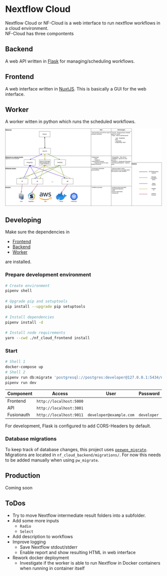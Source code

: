 # Nextflow Cloud
Nextflow Cloud or NF-Cloud is a web interface to run nextflow workflows in a cloud environment.   
NF-Cloud has three compontents

## Backend
A web API written in [Flask](https://flask.palletsprojects.com/en/2.0.x/) for managing/scheduling workflows.

## Frontend
A web interface written in [NuxtJS](https://nuxtjs.org/). This is basically a GUI for the web interface.

## Worker
A worker witten in python which runs the scheduled workflows.

![NF-Cloud structure](./nf-cloud.png)


## Developing
Make sure the dependencies in

* [Frontend](nf_cloud_frontend/Readme.md)
* [Backend](nf_cloud_backend/Readme.md)
* [Worker](nf_cloud_backend/Readme.md)

are installed.

### Prepare development environment
```bash
# Create environment
pipenv shell

# Upgrade pip and setuptools
pip install --upgrade pip setuptools

# Install dependencies
pipenv install -d

# Install node requirements
yarn --cwd ./nf_cloud_frontend install
```


### Start
```bash
# Shell 1
docker-compose up
# Shell 2
pipenv run db:migrate 'postgresql://postgres:developer@127.0.0.1:5434/nf_cloud'
pipenv run dev
```

| Component | Access | User | Password |
| --- | --- | --- | --- |
| Frontend | `http://localhost:5000` | | |
| API | `http://localhost:3001` | | |
| Fusionauth | `http://localhost:9011` | `developer@example.com` | `developer` |

For development, Flask is configured to add CORS-Headers by default.

### Database migrations
To keep track of database changes, this project uses [`peewee_migrate`](https://github.com/klen/peewee_migrate).
Migrations are located in `nf_cloud_backend/migrations/`. For now this needs to be added manually when using `pw_migrate`. 


## Production
Coming soon


## ToDos
* Try to move Nextflow intermediate result folders into a subfolder.
* Add some more inputs
    * `Radio` 
    * `Select`
* Add description to workflows
* Improve logging
    * Save Nextflow stdout/stderr
    * Enable report and show resulting HTML in web interface
* Rework docker deployment
    * Investigate if the worker is able to run Nextflow in Docker containers when running in container itself



